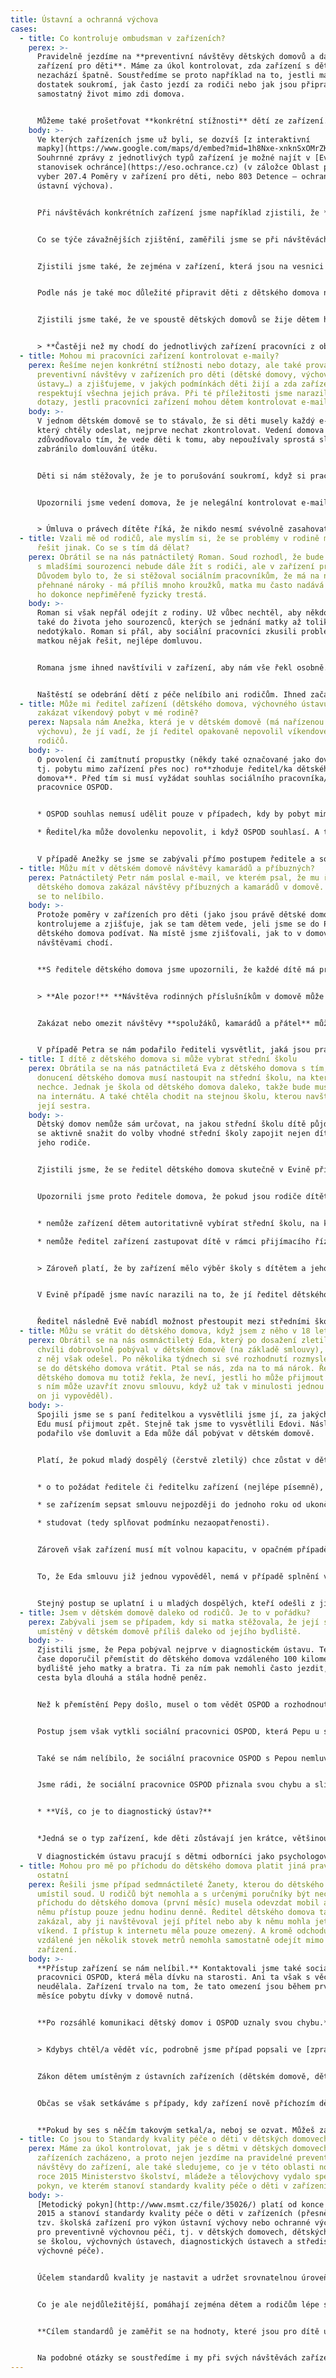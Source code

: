```yaml
---
title: Ústavní a ochranná výchova
cases:
  - title: Co kontroluje ombudsman v zařízeních?
    perex: >-
      Pravidelně jezdíme na **preventivní návštěvy dětských domovů a dalších
      zařízení pro děti**. Máme za úkol kontrolovat, zda zařízení s dětmi
      nezachází špatně. Soustředíme se proto například na to, jestli mají děti
      dostatek soukromí, jak často jezdí za rodiči nebo jak jsou připravovány na
      samostatný život mimo zdi domova.


      Můžeme také prošetřovat **konkrétní stížnosti** dětí ze zařízení. Třeba, když jim vychovatelé zakazují volné vycházky nebo nechtějí pustit na víkend.
    body: >-
      Ve kterých zařízeních jsme už byli, se dozvíš [z interaktivní
      mapky](https://www.google.com/maps/d/embed?mid=1h8Nxe-xnknSxOMrZKUyud0jmjdpsLAyt&hl=cs&ll=49.860819393211585%2C15.441935000000022&z=8).
      Souhrnné zprávy z jednotlivých typů zařízení je možné najít v [Evidenci
      stanovisek ochránce](https://eso.ochrance.cz) (v záložce Oblast práva
      vyber 207.4 Poměry v zařízení pro děti, nebo 803 Detence — ochranná nebo
      ústavní výchova).


      Při návštěvách konkrétních zařízení jsme například zjistili, že **některé děti nemají dostatek soukromí**. Například si nemohly uzamknout záchod, ve sprchách nebyly závěsy a v koupelnách nebyl žádný prostor, kam by bylo možné pověsit si třeba ručník. Také jsme občas narazili na to, že děti u postele neměly ani lampičku, aby si mohly číst.


      Co se týče závažnějších zjištění, zaměřili jsme se při návštěvách také na to, jak často jezdí děti za svými rodiči nebo jak jim pracovníci domova pomáhají s kontakty se sourozenci (osobní návštěvy, telefonáty apod.). 


      Zjistili jsme také, že zejména v zařízení, která jsou na vesnici či v menším městě, je těžké zajistit, aby děti z domovů mohly docházet do běžných kroužků mimo zařízení s ostatními kamarády. To je ale důležité! **Děti ze zařízení by neměly mít své speciální kroužky za zdmi zařízení, přestat hrát na klavír nebo hrát fotbal jen proto, že je obtížnější to zajistit.** 


      Podle nás je také moc důležité připravit děti z dětského domova na okamžik, kdy stejně jako ostatní děti, z domova odejdou a budou se o sebe muset samy postarat. Je tedy běžnou praxí, že se děti učí vařit, prát, uklízet si, společně hospodařit s rozpočtem rodinné skupiny nebo například vyřídit nejdůležitější věci na úřadě.


      Zjistili jsme také, že ve spoustě dětských domovů se žije dětem hodně podobně jako v rodinách. Mají třeba takový malý byt, kde jsou pokoje po dvou, společná kuchyňka a koupelna a stará se o ně teta. Ta si s nimi hraje, píše úkoly, jezdí na výlety, chodí na nákupy, navštěvuje lékaře nebo jim i zakládá fotky do alba, aby měly vzpomínky na hezké chvíle.


      > **Častěji než my chodí do jednotlivých zařízení pracovníci z obecních úřadů (orgánů sociálně-právní ochrany dětí, také označované jako OSPOD či "sociálka") a státní zástupci.** Je velmi důležité, aby při svých návštěvách mluvili s dětmi o samotě - bez přítomnosti dalších osob. Jejich úkolem je zjistit, jestli je v domově vše v pořádku, jestli se nedá něco zlepšit, jestli už nejsou podmínky pro návrat dítěte k jeho rodině. Měli by proto dětem na sebe nechat i kontakt (vizitku nebo informaci například na nástěnce), aby jim děti mohly napsat třeba e-mail.
  - title: Mohou mi pracovníci zařízení kontrolovat e-maily?
    perex: Řešíme nejen konkrétní stížnosti nebo dotazy, ale také provádíme
      preventivní návštěvy v zařízeních pro děti (dětské domovy, výchovné
      ústavy…) a zjišťujeme, v jakých podmínkách děti žijí a zda zařízení
      respektují všechna jejich práva. Při té příležitosti jsme narazili na
      dotazy, jestli pracovníci zařízení mohou dětem kontrolovat e-maily.
    body: >-
      V jednom dětském domově se to stávalo, že si děti musely každý e-mail,
      který chtěly odeslat, nejprve nechat zkontrolovat. Vedení domova to
      zdůvodňovalo tím, že vede děti k tomu, aby nepoužívaly sprostá slova, a
      zabránilo domlouvání útěku. 


      Děti si nám stěžovaly, že je to porušování soukromí, když si pracovníci čtou jejich (někdy i intimní) e-maily přátelům, partnerům, rodině.


      Upozornili jsme vedení domova, že je nelegální kontrolovat e-mailovou poštu. Vyzvali jsme vedení domova, aby s takovou praxí přestalo. 


      > Úmluva o právech dítěte říká, že nikdo nesmí svévolně zasahovat do soukromého života, rodiny, domova a korespondence dítěte. Korespondencí se přitom dnes nemyslí jen klasická pošta, ale i e-maily, sms zprávy, vzkazy na Facebooku apod..
  - title: Vzali mě od rodičů, ale myslím si, že se problémy v rodině měly a mohly
      řešit jinak. Co se s tím dá dělat?
    perex: Obrátil se na nás patnáctiletý Roman. Soud rozhodl, že bude lepší, když i
      s mladšími sourozenci nebude dále žít s rodiči, ale v zařízení pro děti.
      Důvodem bylo to, že si stěžoval sociálním pracovníkům, že má na něj matka
      přehnané nároky - má příliš mnoho kroužků, matka mu často nadává a někdy
      ho dokonce nepřiměřeně fyzicky trestá.
    body: >-
      Roman si však nepřál odejít z rodiny. Už vůbec nechtěl, aby někdo zasáhl
      také do života jeho sourozenců, kterých se jednání matky až tolik
      nedotýkalo. Roman si přál, aby sociální pracovníci zkusili problémy s
      matkou nějak řešit, nejlépe domluvou.


      Romana jsme ihned navštívili v zařízení, aby nám vše řekl osobně. Také jsme jednali se sociálními pracovníky OSPOD, na které si Roman stěžoval. Společně jsme hledali co nejrychlejší řešení tak, aby se Roman i se sourozenci mohl vrátit domů a zároveň se tam cítil bezpečně.


      Naštěstí se odebrání dětí z péče nelíbilo ani rodičům. Ihned začali spolupracovali s pracovníky OSPOD. Souhlasili s tím, že budou docházet do poradny, ve které jim poradí, jak řešit napjaté vztahy v rodině, zejména mezi matkou a dětmi. Díky tomu se přístup matky k dětem změnil a sourozenci se mohli vrátit domů.
  - title: Může mi ředitel zařízení (dětského domova, výchovného ústavu apod.)
      zakázat víkendový pobyt v mé rodině?
    perex: Napsala nám Anežka, která je v dětském domově (má nařízenou ústavní
      výchovu), že jí vadí, že jí ředitel opakovaně nepovolil víkendové pobyty u
      rodičů.
    body: >-
      O povolení či zamítnutí propustky (někdy také označované jako dovolenky,
      tj. pobytu mimo zařízení přes noc) ro**zhoduje ředitel/ka dětského
      domova**. Před tím si musí vyžádat souhlas sociálního pracovníka/ sociální
      pracovnice OSPOD. 


      * OSPOD souhlas nemusí udělit pouze v případech, kdy by pobyt mimo zařízení nebyl v zájmu dítěte (např. pokud rodiče nemají kde pobývat, dítěti ubližují nebo se mu nevěnují).

      * Ředitel/ka může dovolenku nepovolit, i když OSPOD souhlasí. A to pokud usoudí, že pobyt pro dítě není z nějakého důvodu vhodný (třeba se ukáže, že rodiče ztratili v mezidobí bydlení a nemají dítě kam vzít). 


      V případě Anežky se jsme se zabývali přímo postupem ředitele a sociálního pracovníka OSPOD. Zjistili jsme, že nepostupovali správně. Nebyl žádný důvod nepovolit Anežce víkendy doma. Po našem zásahu tak mohla Anežka začít jezdit na víkendy a prázdniny opět domů.
  - title: Můžu mít v dětském domově návštěvy kamarádů a příbuzných?
    perex: Patnáctiletý Petr nám poslal e-mail, ve kterém psal, že mu ředitel
      dětského domova zakázal návštěvy příbuzných a kamarádů v domově. Petrovi
      se to nelíbilo.
    body: >-
      Protože poměry v zařízeních pro děti (jako jsou právě dětské domovy)
      kontrolujeme a zjišťuje, jak se tam dětem vede, jeli jsme se do Petrova
      dětského domova podívat. Na místě jsme zjišťovali, jak to v domově s
      návštěvami chodí.


      **S ředitele dětského domova jsme upozornili, že každé dítě má právo na kontakt s rodinou, a to jak formou osobních návštěv, tak telefonátů a dopisů.** 


      > **Ale pozor!** **Návštěva rodinných příslušníkům v domově může být ředitelem zakázána, přerušena nebo jinak omezena. Ale pouze jednotlivě** **a v případě, že by se chovala nevhodně a tím ohrožovala výchovu dítěte.** Třeba když rodič přijde na návštěvu opilý, na dítě během návštěvy křičí a nadává mu, nebo začne rozbíjet věci kolem sebe. 


      Zakázat nebo omezit návštěvy **spolužáků, kamarádů a přátel** může ředitel domova pouze v rámci tzv. opatření ve výchově dítěte. A to za porušení povinností. I zde je však omezení - může to nařídit na dobu nejdéle třiceti dnů v období třech měsíců.


      V případě Petra se nám podařilo řediteli vysvětlit, jaká jsou pravidla pro návštěvy a pro jejich zákaz či omezení. Ředitel přislíbil, že tato pravidla bude dodržovat.
  - title: I dítě z dětského domova si může vybrat střední školu
    perex: Obrátila se na nás patnáctiletá Eva z dětského domova s tím, že z
      donucení dětského domova musí nastoupit na střední školu, na kterou
      nechce. Jednak je škola od dětského domova daleko, takže bude muset bydlet
      na internátu. A také chtěla chodit na stejnou školu, kterou navštěvuje i
      její sestra.
    body: >-
      Dětský domov nemůže sám určovat, na jakou střední školu dítě půjde. Musí
      se aktivně snažit do volby vhodné střední školy zapojit nejen dítě, ale i
      jeho rodiče.


      Zjistili jsme, že se ředitel dětského domova skutečně v Evině případě nechoval správně. O volbě střední školy aktivně nemluvil s její matkou, která má pořád rodičovskou odpovědnost a Evu pravidelně navštěvuje.


      Upozornili jsme proto ředitele domova, že pokud jsou rodiče dítěte aktivní a o své děti se zajímají: 


      * nemůže zařízení dětem autoritativně vybírat střední školu, na kterou mají nastoupit,

      * nemůže ředitel zařízení zastupovat dítě v rámci přijímacího řízení (tj. podepsat přihlášku za rodiče). 


      > Zároveň platí, že by zařízení mělo výběr školy s dítětem a jeho rodiči v dostatečném předstihu řešit. Každé dítě má totiž jiné schopnosti, nadání a potřeby a je důležité tomu přizpůsobit i výběr školy. Je například v pořádku, pokud zařízení upozorní "čtyřkaře", že není nejlepší nápad podávat přihlášku na gymnázium. 


      V Evině případě jsme navíc narazili na to, že jí ředitel dětského domova zatajil, že byla přijata i na střední školu, na které chtěla studovat (a podala na ni druhou přihlášku). Řediteli domova jsem proto řekli, že to bylo velmi neférové chování a vyzvali jsme ho k tomu, aby věci napravil.


      Ředitel následně Evě nabídl možnost přestoupit mezi středními školami. Také udělil výtku za neplnění pracovních povinností sociální pracovnici domova, protože ta měla volbu Eviny střední školy na starost. Ředitel také rozeslal dopis všem rodičům dětí v dětském domově a nabídl jim intenzivnější spolupráci. Poučil i pracovníky zařízení, aby s rodiči i dětmi lépe komunikovali.
  - title: Můžu se vrátit do dětského domova, když jsem z něho v 18 letech odešel?
    perex: Obrátil se na nás osmnáctiletý Eda, který po dosažení zletilosti ještě
      chvíli dobrovolně pobýval v dětském domově (na základě smlouvy), následně
      z něj však odešel. Po několika týdnech si své rozhodnutí rozmyslel a chtěl
      se do dětského domova vrátit. Ptal se nás, zda na to má nárok. Ředitelka
      dětského domova mu totiž řekla, že neví, jestli ho může přijmout zpět (zda
      s ním může uzavřít znovu smlouvu, když už tak v minulosti jednou učinila a
      on ji vypověděl).
    body: >-
      Spojili jsme se s paní ředitelkou a vysvětlili jsme jí, za jakých podmínek
      Edu musí přijmout zpět. Stejně tak jsme to vysvětlili Edovi. Následně se
      podařilo vše domluvit a Eda může dál pobývat v dětském domově.


      Platí, že pokud mladý dospělý (čerstvě zletilý) chce zůstat v dětském domově, nebo se do něj chce vrátit, musí:


      * o to požádat ředitele či ředitelku zařízení (nejlépe písemně),

      * se zařízením sepsat smlouvu nejpozději do jednoho roku od ukončení jeho ústavní či ochranné výchovy (tedy do 19 let; případně do 20 let, prodloužil-li ústavní či ochrannou výchovu soud),

      * studovat (tedy splňovat podmínku nezaopatřenosti).


      Zároveň však zařízení musí mít volnou kapacitu, v opačném případě není možné smlouvu uzavřít.


      To, že Eda smlouvu již jednou vypověděl, nemá v případě splnění výše uvedených podmínek význam. Důležité je, že novou žádost o prodloužení pobytu v zařízení podal **do jednoho roku od skončení ústavní či ochranné výchovy a že stále studoval** (a současně měl dětský domov volnou kapacitu).


      Stejný postup se uplatní i u mladých dospělých, kteří odešli z jiných zařízení pro výkon ústavní či ochranné výchovy, např. dětského domova se školou či výchovného ústavu.
  - title: Jsem v dětském domově daleko od rodičů. Je to v pořádku?
    perex: Zabývali jsem se případem, kdy si matka stěžovala, že její syn Pepa je
      umístěný v dětském domově příliš daleko od jejího bydliště.
    body: >-
      Zjistili jsme, že Pepa pobýval nejprve v diagnostickém ústavu. Ten ho po
      čase doporučil přemístit do dětského domova vzdáleného 100 kilometrů od
      bydliště jeho matky a bratra. Ti za ním pak nemohli často jezdit, protože
      cesta byla dlouhá a stála hodně peněz. 


      Než k přemístění Pepy došlo, musel o tom vědět OSPOD a rozhodnout soud. To se také stalo. Nám se soudní rozhodnutí sice nelíbilo, ale nemohli jsme ho změnit. Na to nemáme pravomoc.


      Postup jsem však vytkli sociální pracovnici OSPOD, která Pepu u soudu zastupovala. Jejím úkolem bylo hájit Pepovy "nejlepší zájmy". Podle nás to ale nedělala. Upozornili jsem ji, že nemá povinnost řídit se doporučením diagnostického ústavu, když si myslí, že není pro dítě nejlepší.  


      Také se nám nelíbilo, že sociální pracovnice OSPOD s Pepou nemluvila předtím, než soudu navrhla jeho přemístění. I když by to udělat měla, nezeptala se ho, co si o přemístění myslí, ani mu nevysvětlila, co to pro něj bude znamenat.


      Jsme rádi, že sociální pracovnice OSPOD přiznala svou chybu a slíbila, že se již nebude opakovat. Radost jsme také měli z toho, že se situace v Pepově rodině rychle zlepšila a on se mohl vrátit domů. 


      * **Víš, co je to diagnostický ústav?**


      *Jedná se o typ zařízení, kde děti zůstávají jen krátce, většinou ne déle než 8 týdnů. V tomto  zařízení bývají děti proto, aby odborníci řekli, jestli mají jít zpět domů k rodičům, nebo do dalšího zařízení a jakého (dětského domova, dětského domova se školou nebo do výchovného ústavu). 

      V diagnostickém ústavu pracují s dětmi odborníci jako psychologové, speciální pedagogové, učitelé a vychovatelé. Ti všichni se na konci pobytu každého dítěte poradí a doporučí, co je podle nich pro dítě nejlepší.*
  - title: Mohou pro mě po příchodu do dětského domova platit jiná pravidla než pro
      ostatní
    perex: Řešili jsme případ sedmnáctileté Žanety, kterou do dětského domova
      umístil soud. U rodičů být nemohla a s určenými poručníky být nechtěla. Po
      příchodu do dětského domova (první měsíc) musela odevzdat mobil a měla k
      němu přístup pouze jednu hodinu denně. Ředitel dětského domova také
      zakázal, aby ji navštěvoval její přítel nebo aby k němu mohla jet na
      víkend. I přístup k internetu měla pouze omezený. A kromě odchodu do školy
      vzdálené jen několik stovek metrů nemohla samostatně odejít mimo areál
      zařízení.
    body: >-
      **Přístup zařízení se nám nelíbil.** Kontaktovali jsme také sociální
      pracovnici OSPOD, která měla dívku na starosti. Ani ta však s věcí nic
      neudělala. Zařízení trvalo na tom, že tato omezení jsou během prvního
      měsíce pobytu dívky v domově nutná. 


      **Po rozsáhlé komunikaci dětský domov i OSPOD uznaly svou chybu.** Zařízení s příchodem nového ředitele změnilo vnitřní řád. OSPOD slíbil, že napříště na podobné situace dohlídne.


      > Kdybys chtěl/a vědět víc, podrobně jsme případ popsali ve [zprávě](http://eso.ochrance.cz/Nalezene/Edit/5694) o šetření a [závěrečném stanovisku.](http://eso.ochrance.cz/Nalezene/Edit/6374)


      Zákon dětem umístěným z ústavních zařízeních (dětském domově, dětském domově se školou, výchovném či diagnostickém ústavu či středisku výchovné péče) garantuje práva, do kterých personál zařízení nemůže jen tak zasáhnout. **A to ani s odůvodněním, že si dítě v zařízení musí zvyknout (například během prvního měsíce).**


      Občas se však setkáváme s případy, kdy zařízení nově příchozím dětem automaticky zakazuje přijímat návštěvy blízkých, chodit na volné vycházky, telefonovat, mít u sebe vlastní mobil či používat internet. To však nelze! Omezení těchto práv je možné jen z vážných důvodů a je-li to v zájmu dítěte. O některých dokonce musí rozhodnout soud. 


      **Pokud by ses s něčím takovým setkal/a, neboj se ozvat. Můžeš zavolat nebo napsat sociálním pracovníkům/pracovnicím OSPOD. Ti by tě měli v zařízení pravidelně navštěvovat. Stejně tak můžeš kontaktovat [nás](https://deti.ochrance.cz/kdo/jak/).**
  - title: Co jsou to Standardy kvality péče o děti v dětských domovech?
    perex: Máme za úkol kontrolovat, jak je s dětmi v dětských domovech a jiných
      zařízeních zacházeno, a proto nejen jezdíme na pravidelné preventivní
      návštěvy do zařízení, ale také sledujeme, co je v této oblasti nového. V
      roce 2015 Ministerstvo školství, mládeže a tělovýchovy vydalo speciální
      pokyn, ve kterém stanoví standardy kvality péče o děti v zařízeních.
    body: >-
      [Metodický pokyn](http://www.msmt.cz/file/35026/) platí od konce března
      2015 a stanoví standardy kvality péče o děti v zařízeních (přesněji jde o
      tzv. školská zařízení pro výkon ústavní výchovy nebo ochranné výchovy a
      pro preventivně výchovnou péči, tj. v dětských domovech, dětských domovech
      se školou, výchovných ústavech, diagnostických ústavech a střediscích
      výchovné péče).


      Účelem standardů kvality je nastavit a udržet srovnatelnou úroveň kvality poskytované péče v jednotlivých zařízeních napříč celou Českou republikou a zvyšovat kvalitu péče o děti v zařízeních. Standardy kvality jsou určeny pracovníkům zařízení pro metodické vedení, sebereflexi a sebehodnocení práce a zařízení. Také slouží jako úvodní informace pro nové pracovníky, zabývají se dalším vzděláváním pracovníků a pomáhají zřizovatelům pro monitoring a kontrolu poskytované péče.


      Co je ale nejdůležitější, pomáhají zejména dětem a rodičům lépe se orientovat v tom, co mohou od péče očekávat. Standardy jsou členěny do pěti tematických oblastí (1. Vymezení činnosti a informovanost, 2. Průběh péče a návazné služby, 3. Personální agenda, 4. Organizační aspekty, 5. Prostředí výkonu péče), každá oblast obsahuje záměr standardu a konkrétní kritéria kvality.


      **Cílem standardů je zaměřit se na hodnoty, které jsou pro dítě umístěné v zařízení důležité a podstatné.** Ve standardech se proto například píše, jak podporovat vztahy dítěte, jak se mohou děti podílet na dění kolem nich, jak mohou spolurozhodovat s dospělými. Je totiž důležité, aby se všechny děti (a to nejen v zařízeních) mohly vyjadřovat k věcem, které se jich týkají a mohly je také ovlivňovat. Konkrétní standardy se věnují tomu, jak podporovat rodiny dětí v zařízeních, jak rozvíjet samostatnost dětí, aby byl přechod mladých dospělých do samostatného života co nejklidnější apod.


      Na podobné otázky se soustředíme i my při svých návštěvách zařízení. Standardy péče o ohrožené děti a jejich rodiny, které jsme vydali už v roce 2013, můžeš najít [tady](https://www.ochrance.cz/uploads-import/ochrana_osob/ZARIZENI/Ustavni_vychova/Standardy_pece_o_ohrozene_deti_WEB.pdf).
---
```

